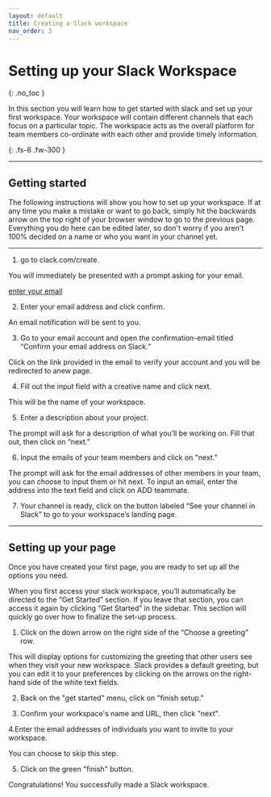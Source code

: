 ```yaml
---
layout: default
title: Creating a Slack workspace
nav_order: 3
---
```


# Setting up your Slack Workspace
{: .no_toc }

In this section you will learn how to get started with slack and set up your first workspace.
Your workspace will contain different channels that each focus on a particular topic.  The workspace acts as the overall platform for team members co-ordinate with each other and provide timely information.

{: .fs-6 .fw-300 }

* * *

## Getting started

The following instructions will show you how to set up your workspace. If at any time you make a mistake or want to go back, simply hit the backwards arrow on the top right of your browser window to go to the previous page. Everything you do here can be edited later, so don't worry if you aren't 100% decided on a name or who you want in your channel yet.


* * *

1. go to clack.com/create.  

You will immediately be presented with a prompt asking for your email.

[enter your email](https://github.com/Jamesreinhardt222/comm-documentation-assignment/blob/gh-pages/assets/images/enter_your_email.png?raw=true)

2. Enter your email address and click confirm.

An email notification will be sent to you.



3. Go to your email account and open the confirmation-email titled “Confirm your email address on Slack.”

Click on the link provided in the email to verify your account and you will be redirected to anew page.


4. Fill out the input field with a creative name and click next.

This will be the name of your workspace.


5. Enter a description about your project.

The prompt will ask for a description of what you’ll be working on.  Fill that out, then click on “next.”

6. Input the emails of your team members and click on "next."

The prompt will ask for the email addresses of other members in your team, you can choose to input them or hit next.  To input an email, enter the address into the text field and click on ADD teammate.

7. Your channel is ready, click on the button labeled “See your channel in Slack” to go to your workspace’s landing page.


* * *


## Setting up your page

Once you have created your first page, you are ready to set up all the options you need.

When you first access your slack workspace, you’ll automatically be directed to the “Get Started” section.  If you leave that section, you can access it again by clicking “Get Started” in the sidebar.  This section will quickly go over how to finalize the set-up process.

1. Click on the down arrow on the right side of the “Choose a greeting” row.

This will display options for customizing the greeting that other users see when they visit your new workspace. Slack provides a default greeting, but you can edit it to your preferences by clicking on the arrows on the right-hand side of the white text fields.

2. Back on the "get started" menu, click on "finish setup."

3. Confirm your workspace's name and URL, then click "next".

4.Enter the email addresses of individuals you want to invite to your workspace.

You can choose to skip this step.

5. Click on the green "finish" button.

Congratulations! You successfully made a Slack workspace.


